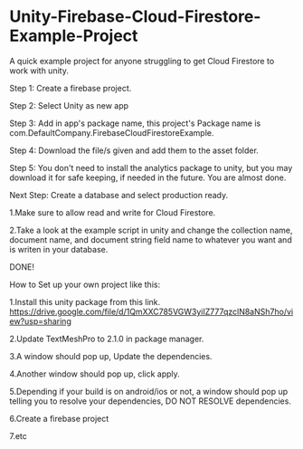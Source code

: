 # Unity-Firebase-Cloud-Firestore-Example-Project
A quick example project for anyone struggling to get Cloud Firestore to work with unity.

Step 1: Create a firebase project.

Step 2: Select Unity as new app

Step 3: Add in app's package name, this project's Package name is com.DefaultCompany.FirebaseCloudFirestoreExample.

Step 4: Download the file/s given and add them to the asset folder.

Step 5: You don't need to install the analytics package to unity, but you may download it for safe keeping, if needed in the future.
You are almost done.

Next Step: Create a database and select production ready.

1.Make sure to allow read and write for Cloud Firestore.

2.Take a look at the example script in unity and change the collection name, document name, and document string field name to whatever you want and is writen in your database.

DONE!



How to Set up your own project like this:

1.Install this unity package from this link. https://drive.google.com/file/d/1QmXXC785VGW3yiIZ777qzclN8aNSh7ho/view?usp=sharing

2.Update TextMeshPro to 2.1.0 in package manager.

3.A window should pop up, Update the dependencies.

4.Another window should pop up, click apply.

5.Depending if your build is on android/ios or not, a window should pop up telling you to resolve your dependencies, DO NOT RESOLVE dependencies.

6.Create a firebase project

7.etc

